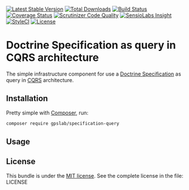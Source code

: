 [![Latest Stable Version](https://img.shields.io/packagist/v/gpslab/specification-query.svg?maxAge=3600&label=stable)](https://packagist.org/packages/gpslab/specification-query)
[![Total Downloads](https://img.shields.io/packagist/dt/gpslab/specification-query.svg?maxAge=3600)](https://packagist.org/packages/gpslab/specification-query)
[![Build Status](https://img.shields.io/travis/gpslab/specification-query.svg?maxAge=3600)](https://travis-ci.org/gpslab/specification-query)
[![Coverage Status](https://img.shields.io/coveralls/gpslab/specification-query.svg?maxAge=3600)](https://coveralls.io/github/gpslab/specification-query?branch=master)
[![Scrutinizer Code Quality](https://img.shields.io/scrutinizer/g/gpslab/specification-query.svg?maxAge=3600)](https://scrutinizer-ci.com/g/gpslab/specification-query/?branch=master)
[![SensioLabs Insight](https://img.shields.io/sensiolabs/i/a9e2cde7-1cbf-45bc-b89d-65c54f377967.svg?maxAge=3600&label=SLInsight)](https://insight.sensiolabs.com/projects/a9e2cde7-1cbf-45bc-b89d-65c54f377967)
[![StyleCI](https://styleci.io/repos/92381746/shield?branch=master)](https://styleci.io/repos/92381746)
[![License](https://img.shields.io/packagist/l/gpslab/specification-query.svg?maxAge=3600)](https://github.com/gpslab/specification-query)

# Doctrine Specification as query in CQRS architecture

The simple infrastructure component for use a [Doctrine Specification](https://github.com/Happyr/Doctrine-Specification) as query in [CQRS](https://github.com/gpslab/cqrs) architecture.

## Installation

Pretty simple with [Composer](http://packagist.org), run:

```sh
composer require gpslab/specification-query
```

## Usage


## License

This bundle is under the [MIT license](http://opensource.org/licenses/MIT). See the complete license in the file: LICENSE

